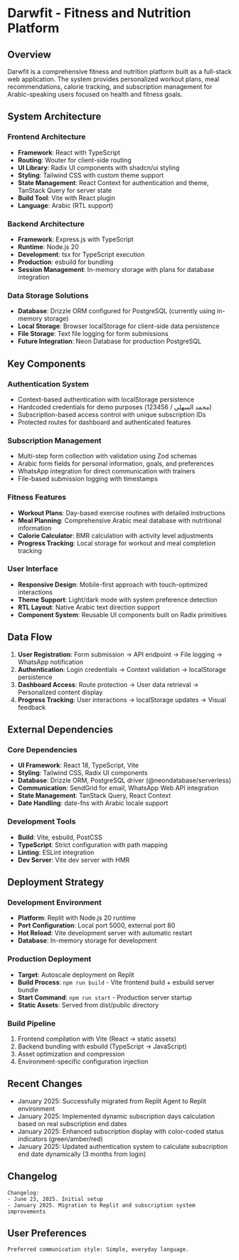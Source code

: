 # Darwfit - Fitness and Nutrition Platform

## Overview

Darwfit is a comprehensive fitness and nutrition platform built as a full-stack web application. The system provides personalized workout plans, meal recommendations, calorie tracking, and subscription management for Arabic-speaking users focused on health and fitness goals.

## System Architecture

### Frontend Architecture
- **Framework**: React with TypeScript
- **Routing**: Wouter for client-side routing
- **UI Library**: Radix UI components with shadcn/ui styling
- **Styling**: Tailwind CSS with custom theme support
- **State Management**: React Context for authentication and theme, TanStack Query for server state
- **Build Tool**: Vite with React plugin
- **Language**: Arabic (RTL support)

### Backend Architecture
- **Framework**: Express.js with TypeScript
- **Runtime**: Node.js 20
- **Development**: tsx for TypeScript execution
- **Production**: esbuild for bundling
- **Session Management**: In-memory storage with plans for database integration

### Data Storage Solutions
- **Database**: Drizzle ORM configured for PostgreSQL (currently using in-memory storage)
- **Local Storage**: Browser localStorage for client-side data persistence
- **File Storage**: Text file logging for form submissions
- **Future Integration**: Neon Database for production PostgreSQL

## Key Components

### Authentication System
- Context-based authentication with localStorage persistence
- Hardcoded credentials for demo purposes (محمد السهلي / 123456)
- Subscription-based access control with unique subscription IDs
- Protected routes for dashboard and authenticated features

### Subscription Management
- Multi-step form collection with validation using Zod schemas
- Arabic form fields for personal information, goals, and preferences
- WhatsApp integration for direct communication with trainers
- File-based submission logging with timestamps

### Fitness Features
- **Workout Plans**: Day-based exercise routines with detailed instructions
- **Meal Planning**: Comprehensive Arabic meal database with nutritional information
- **Calorie Calculator**: BMR calculation with activity level adjustments
- **Progress Tracking**: Local storage for workout and meal completion tracking

### User Interface
- **Responsive Design**: Mobile-first approach with touch-optimized interactions
- **Theme Support**: Light/dark mode with system preference detection
- **RTL Layout**: Native Arabic text direction support
- **Component System**: Reusable UI components built on Radix primitives

## Data Flow

1. **User Registration**: Form submission → API endpoint → File logging → WhatsApp notification
2. **Authentication**: Login credentials → Context validation → localStorage persistence
3. **Dashboard Access**: Route protection → User data retrieval → Personalized content display
4. **Progress Tracking**: User interactions → localStorage updates → Visual feedback

## External Dependencies

### Core Dependencies
- **UI Framework**: React 18, TypeScript, Vite
- **Styling**: Tailwind CSS, Radix UI components
- **Database**: Drizzle ORM, PostgreSQL driver (@neondatabase/serverless)
- **Communication**: SendGrid for email, WhatsApp Web API integration
- **State Management**: TanStack Query, React Context
- **Date Handling**: date-fns with Arabic locale support

### Development Tools
- **Build**: Vite, esbuild, PostCSS
- **TypeScript**: Strict configuration with path mapping
- **Linting**: ESLint integration
- **Dev Server**: Vite dev server with HMR

## Deployment Strategy

### Development Environment
- **Platform**: Replit with Node.js 20 runtime
- **Port Configuration**: Local port 5000, external port 80
- **Hot Reload**: Vite development server with automatic restart
- **Database**: In-memory storage for development

### Production Deployment
- **Target**: Autoscale deployment on Replit
- **Build Process**: `npm run build` - Vite frontend build + esbuild server bundle
- **Start Command**: `npm run start` - Production server startup
- **Static Assets**: Served from dist/public directory

### Build Pipeline
1. Frontend compilation with Vite (React → static assets)
2. Backend bundling with esbuild (TypeScript → JavaScript)
3. Asset optimization and compression
4. Environment-specific configuration injection

## Recent Changes
- January 2025: Successfully migrated from Replit Agent to Replit environment
- January 2025: Implemented dynamic subscription days calculation based on real subscription end dates
- January 2025: Enhanced subscription display with color-coded status indicators (green/amber/red)
- January 2025: Updated authentication system to calculate subscription end date dynamically (3 months from login)

## Changelog
```
Changelog:
- June 23, 2025. Initial setup
- January 2025. Migration to Replit and subscription system improvements
```

## User Preferences
```
Preferred communication style: Simple, everyday language.
```